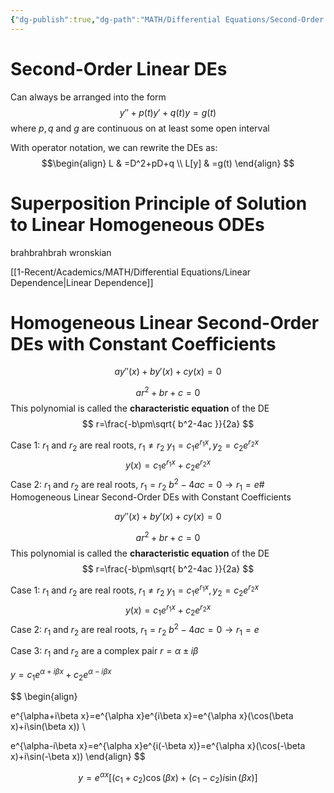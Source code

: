 ```yaml
---
{"dg-publish":true,"dg-path":"MATH/Differential Equations/Second-Order Linear DEs.md","permalink":"/math/differential-equations/second-order-linear-d-es/","created":"2024-10-09T14:52:58.115-04:00","updated":"2025-07-08T11:02:52.847-04:00"}
---
```


# Second-Order Linear DEs
Can always be arranged into the form
$$
y''+p(t)y'+q(t)y=g(t)
$$
where $p,q$ and $g$ are continuous on at least some open interval

With operator notation, we can rewrite the DEs as:
$$\begin{align}
L & =D^2+pD+q  \\
L[y] & =g(t)
\end{align}
$$


# Superposition Principle of Solution to Linear Homogeneous ODEs

brahbrahbrah
wronskian

[[1-Recent/Academics/MATH/Differential Equations/Linear Dependence\|Linear Dependence]]

# Homogeneous Linear Second-Order DEs with Constant Coefficients

$$
ay''(x)+by'(x)+cy(x)=0
$$



$$
ar^2+br+c=0
$$
This polynomial is called the **characteristic equation** of the DE
$$
r=\frac{-b\pm\sqrt{ b^2-4ac }}{2a}
$$

Case 1: $r_{1}$ and $r_{2}$ are real roots, $r_{1}\neq r_{2}$
$y_{1}=c_{1}e^{r_{1}x}, y_{2}=c_{2}e^{r_{2}x}$
$$
y(x)=c_{1}e^{r_{1}x}+c_{2}e^{r_{2}x}
$$
Case 2: $r_{1}$ and $r_{2}$ are real roots, $r_{1}=r_{2}$
$b^2-4ac=0\to r_{1}=e^{}$# Homogeneous Linear Second-Order DEs with Constant Coefficients

$$
ay''(x)+by'(x)+cy(x)=0
$$



$$
ar^2+br+c=0
$$
This polynomial is called the **characteristic equation** of the DE
$$
r=\frac{-b\pm\sqrt{ b^2-4ac }}{2a}
$$

Case 1: $r_{1}$ and $r_{2}$ are real roots, $r_{1}\neq r_{2}$
$y_{1}=c_{1}e^{r_{1}x}, y_{2}=c_{2}e^{r_{2}x}$
$$
y(x)=c_{1}e^{r_{1}x}+c_{2}e^{r_{2}x}
$$
Case 2: $r_{1}$ and $r_{2}$ are real roots, $r_{1}=r_{2}$
$b^2-4ac=0\to r_{1}=e^{}$

Case 3: $r_{1}$ and $r_{2}$ are a complex pair
$r=\alpha\pm i\beta$

$y=c_{1}e^{\alpha+i\beta x}+c_{2}e^{\alpha-i\beta x}$

$$
\begin{align}

e^{\alpha+i\beta x}=e^{\alpha x}e^{i\beta x}=e^{\alpha x}(\cos(\beta x)+i\sin(\beta x)) \\

e^{\alpha-i\beta x}=e^{\alpha x}e^{i(-\beta x)}=e^{\alpha x}(\cos(-\beta x)+i\sin(-\beta x))
\end{align}
$$

$$
y=e^{\alpha x}[(c_{1}+c_{2})\cos(\beta x)+(c_{1}-c_{2})i\sin(\beta x)]
$$

